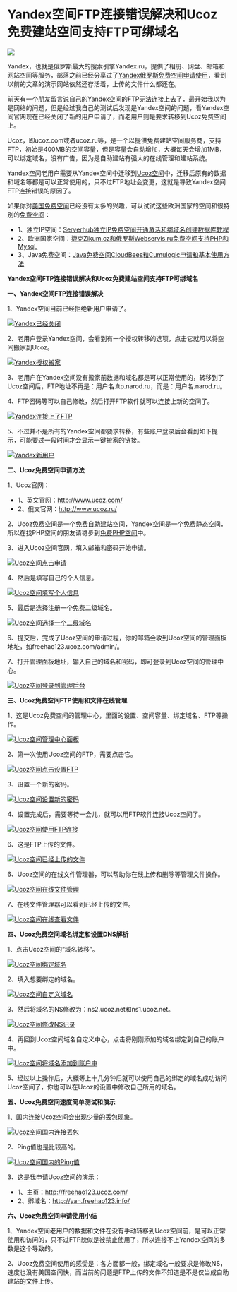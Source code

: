 # Yandex空间FTP连接错误解决和Ucoz免费建站空间支持FTP可绑域名

![](http://img.freehao123.com/wp-content/uploads/2013/06/yandex-hosting_00.gif)

Yandex，也就是俄罗斯最大的搜索引擎Yandex.ru，提供了相册、网盘、邮箱和网站空间等服务，部落之前已经分享过了[Yandex俄罗斯免费空间申请使用](http://www.freehao123.com/yandex/)，看到以前的文章的演示网站依然还存活着，上传的文件什么都还在。

前天有一个朋友留言说自己的[Yandex空间](http://www.freehao123.com/tag/yandex/)的FTP无法连接上去了，最开始我以为是网络的问题，但是经过我自己的测试后发现是Yandex空间的问题，看Yandex空间官网现在已经关闭了新的用户申请了，而老用户则是要求转移到Ucoz免费空间上。

Ucoz，即ucoz.com或者ucoz.ru等，是一个以提供免费建站空间服务商，支持FTP，初始是400MB的空间容量，但是容量会自动增加，大概每天会增加1MB，可以绑定域名，没有广告，因为是自助建站有强大的在线管理和建站系统。

Yandex空间老用户需要从Yandex空间中迁移到[Ucoz空间](http://www.freehao123.com/tag/ucoz/)中，迁移后原有的数据和域名等都是可以正常使用的，只不过FTP地址会变更，这就是导致Yandex空间FTP连接错误的原因了。

如果你对[美国免费空间](http://www.freehao123.com/tag/us-kongjian/)已经没有太多的兴趣，可以试试这些欧洲国家的空间和很特别的[免费空间](http://www.freehao123.com/category/freekongjian/)：

  * 1、独立IP空间：[Serverhub独立IP免费空间开通激活和绑域名创建数据库教程](http://www.freehao123.com/serverhub-hosting/)
  * 2、欧洲国家空间：[捷克Zikum.cz和俄罗斯Webservis.ru免费空间支持PHP和MysqL](http://www.freehao123.com/zikum-cz/)
  * 3、Java免费空间：[Java免费空间CloudBees和Cumulogic申请和基本使用方法](http://www.freehao123.com/cloudbees-cumulogic/)

**Yandex空间FTP连接错误解决和Ucoz免费建站空间支持FTP可绑域名**

**一、Yandex空间FTP连接错误解决**

1、Yandex空间目前已经拒绝新用户申请了。

[![Yandex已经关闭](http://img.freehao123.com/wp-content/uploads/2013/06/yandex-hosting_15.gif)](http://img.freehao123.com/wp-content/uploads/2013/06/yandex-hosting_15.gif)

2、老用户登录Yandex空间，会看到有一个授权转移的选项，点击它就可以将空间搬家到Ucoz。

[![Yandex授权搬家](http://img.freehao123.com/wp-content/uploads/2013/06/yandex-hosting_25.gif)](http://img.freehao123.com/wp-content/uploads/2013/06/yandex-hosting_25.gif)

3、老用户在Yandex空间没有搬家前数据和域名都是可以正常使用的，转移到了Ucoz空间后，FTP地址不再是：用户名.ftp.narod.ru，而是：用户名.narod.ru。

4、FTP密码等可以自己修改，然后打开FTP软件就可以连接上新的空间了。

[![Yandex连接上了FTP](http://img.freehao123.com/wp-content/uploads/2013/06/yandex-hosting_30.gif)](http://img.freehao123.com/wp-content/uploads/2013/06/yandex-hosting_30.gif)

5、不过并不是所有的Yandex空间都要求转移，有些账户登录后会看到如下提示，可能要过一段时间才会显示一键搬家的链接。

[![Yandex新用户](http://img.freehao123.com/wp-content/uploads/2013/06/yandex-hosting_24.gif)](http://img.freehao123.com/wp-content/uploads/2013/06/yandex-hosting_24.gif)

**二、Ucoz免费空间申请方法**

1、Ucoz官网：

  * 1、英文官网：http://www.ucoz.com/
  * 2、俄文官网：http://www.ucoz.ru/

2、Ucoz免费空间是一个[免费自助建站](http://www.freehao123.com/tag/zizhu-jianzhan/)空间，Yandex空间是一个免费静态空间，所以在找PHP空间的朋友请稳步到[免费PHP空间](http://www.freehao123.com/tag/mianfeiphpkongjian/)中。

3、进入Ucoz空间官网，填入邮箱和密码开始申请。

[![Ucoz空间点击申请](http://img.freehao123.com/wp-content/uploads/2013/06/yandex-hosting_06.gif)](http://img.freehao123.com/wp-content/uploads/2013/06/yandex-hosting_06.gif)

4、然后是填写自己的个人信息。

[![Ucoz空间填写个人信息](http://img.freehao123.com/wp-content/uploads/2013/06/yandex-hosting_07.gif)](http://img.freehao123.com/wp-content/uploads/2013/06/yandex-hosting_07.gif)

5、最后是选择注册一个免费二级域名。

[![Ucoz空间选择一个二级域名](http://img.freehao123.com/wp-content/uploads/2013/06/yandex-hosting_09.gif)](http://img.freehao123.com/wp-content/uploads/2013/06/yandex-hosting_09.gif)

6、提交后，完成了Ucoz空间的申请过程，你的邮箱会收到Ucoz空间的管理面板地址，如freehao123.ucoz.com/admin/。

7、打开管理面板地址，输入自己的域名和密码，即可登录到Ucoz空间的管理中心。

[![Ucoz空间登录到管理后台](http://img.freehao123.com/wp-content/uploads/2013/06/yandex-hosting_10.gif)](http://img.freehao123.com/wp-content/uploads/2013/06/yandex-hosting_10.gif)

**三、Ucoz免费空间FTP使用和文件在线管理**

1、这是Ucoz免费空间的管理中心，里面的设置、空间容量、绑定域名、FTP等操作。

[![Ucoz空间管理中心面板](http://img.freehao123.com/wp-content/uploads/2013/06/yandex-hosting_12.gif)](http://img.freehao123.com/wp-content/uploads/2013/06/yandex-hosting_12.gif)

2、第一次使用Ucoz空间的FTP，需要点击它。

[![Ucoz空间点击设置FTP](http://img.freehao123.com/wp-content/uploads/2013/06/yandex-hosting_13.gif)](http://img.freehao123.com/wp-content/uploads/2013/06/yandex-hosting_13.gif)

3、设置一个新的密码。

[![Ucoz空间设置新的密码](http://img.freehao123.com/wp-content/uploads/2013/06/yandex-hosting_14.gif)](http://img.freehao123.com/wp-content/uploads/2013/06/yandex-hosting_14.gif)

4、设置完成后，需要等待一会儿，就可以用FTP软件连接Ucoz空间了。

[![Ucoz空间使用FTP连接](http://img.freehao123.com/wp-content/uploads/2013/06/yandex-hosting_16.gif)](http://img.freehao123.com/wp-content/uploads/2013/06/yandex-hosting_16.gif)

6、这是FTP上传的文件。

[![Ucoz空间已经上传的文件](http://img.freehao123.com/wp-content/uploads/2013/06/yandex-hosting_27.gif)](http://img.freehao123.com/wp-content/uploads/2013/06/yandex-hosting_27.gif)

6、Ucoz空间的在线文件管理器，可以帮助你在线上传和删除等管理文件操作。

[![Ucoz空间在线文件管理](http://img.freehao123.com/wp-content/uploads/2013/06/yandex-hosting_17.gif)](http://img.freehao123.com/wp-content/uploads/2013/06/yandex-hosting_17.gif)

7、在线文件管理器可以看到已经上传的文件。

[![Ucoz空间在线查看文件](http://img.freehao123.com/wp-content/uploads/2013/06/yandex-hosting_20.gif)](http://img.freehao123.com/wp-content/uploads/2013/06/yandex-hosting_20.gif)

**四、Ucoz免费空间域名绑定和设置DNS解析**

1、点击Ucoz空间的“域名转移”。

[![Ucoz空间绑定域名](http://img.freehao123.com/wp-content/uploads/2013/06/yandex-hosting_18.gif)](http://img.freehao123.com/wp-content/uploads/2013/06/yandex-hosting_18.gif)

2、填入想要绑定的域名。

[![Ucoz空间自定义域名](http://img.freehao123.com/wp-content/uploads/2013/06/yandex-hosting_19.gif)](http://img.freehao123.com/wp-content/uploads/2013/06/yandex-hosting_19.gif)

3、然后将域名的NS修改为：ns2.ucoz.net和ns1.ucoz.net。

[![Ucoz空间修改NS记录](http://img.freehao123.com/wp-content/uploads/2013/06/yandex-hosting_28.gif)](http://img.freehao123.com/wp-content/uploads/2013/06/yandex-hosting_28.gif)

4、再回到Ucoz空间域名自定义中心，点击将刚刚添加的域名绑定到自己的账户中。

[![Ucoz空间将域名添加到账户中](http://img.freehao123.com/wp-content/uploads/2013/06/yandex-hosting_29.gif)](http://img.freehao123.com/wp-content/uploads/2013/06/yandex-hosting_29.gif)

5、经过以上操作后，大概等上十几分钟后就可以使用自己的绑定的域名成功访问Ucoz空间了，你也可以在Ucoz的设置中修改自己所用的域名。

**五、Ucoz免费空间速度简单测试和演示**

1、国内连接Ucoz空间会出现少量的丢包现象。

[![Ucoz空间国内连接丢包](http://img.freehao123.com/wp-content/uploads/2013/06/yandex-hosting_23.gif)](http://img.freehao123.com/wp-content/uploads/2013/06/yandex-hosting_23.gif)

2、Ping值也是比较高的。

[![Ucoz空间国内的Ping值](http://img.freehao123.com/wp-content/uploads/2013/06/yandex-hosting_31.gif)](http://img.freehao123.com/wp-content/uploads/2013/06/yandex-hosting_31.gif)

3、这是我申请Ucoz空间的演示：

  * 1、主页：http://freehao123.ucoz.com/
  * 2、绑域名：http://yan.freehao123.info/

**六、Ucoz免费空间申请使用小结**

1、Yandex空间老用户的数据和文件在没有手动转移到Ucoz空间前，是可以正常使用和访问的，只不过FTP貌似是被禁止使用了，所以连接不上Yandex空间的多数是这个导致的。

2、Ucoz免费空间使用的感受是：各方面都一般，绑定域名一般要求是修改NS，速度也没有美国空间快，而当前的问题是FTP上传的文件不知道是不是仅当成自助建站的文件上传。

